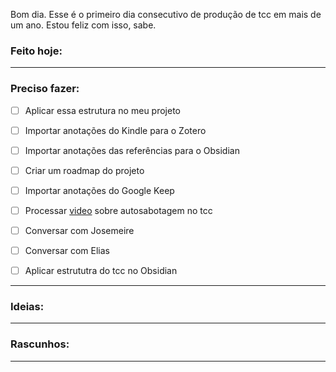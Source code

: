 Bom dia. Esse é o primeiro dia consecutivo de produção de tcc em mais de um ano. Estou feliz com isso, sabe. 

### Feito hoje:

---

### Preciso fazer:

- [ ] Aplicar essa estrutura no meu projeto

- [ ] Importar anotações do Kindle para o Zotero
- [ ] Importar anotações das referências para o Obsidian
- [ ] Criar um roadmap do projeto
- [ ] Importar anotações do Google Keep
- [ ] Processar [video](https://youtu.be/7kiP_Ruofu8) sobre autosabotagem no tcc
- [ ] Conversar com Josemeire
- [ ] Conversar com Elias
- [ ] Aplicar estrututra do tcc no Obsidian
---

### Ideias:


---

### Rascunhos:


---